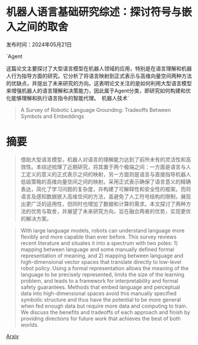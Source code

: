 # 机器人语言基础研究综述：探讨符号与嵌入之间的取舍

发布时间：2024年05月21日

`Agent

这篇论文主要探讨了大型语言模型在机器人领域的应用，特别是在语言理解和机器人行为指导方面的研究。它分析了将语言映射到正式表示与高维向量空间两种方法的优缺点，并提出了未来研究的方向。这表明论文关注的是如何利用大型语言模型来增强机器人的语言理解和决策能力，因此属于Agent分类，即研究如何构建和优化能够理解和执行语言指令的智能代理。` `机器人技术`

> A Survey of Robotic Language Grounding: Tradeoffs Between Symbols and Embeddings

# 摘要

> 借助大型语言模型，机器人对语言的理解能力达到了前所未有的灵活性和高效性。本综述梳理了近期研究，将其置于两个极端之间：一方面是语言与人工定义的意义的正式表示之间的映射，另一方面则是语言与直接指导机器人低级策略的高维向量空间之间的映射。采用正式表示确保了语言意义的精确表达，简化了学习问题的复杂度，并构建了可解释性和安全性的框架。而将语言及感知数据嵌入高维空间的方法，虽避免了人工符号结构的限制，展现出更广泛的适用性，但同时也增加了数据和计算的需求。本文探讨了两种方法的优势与取舍，并展望了未来研究方向，旨在融合两者的优势，实现更优的解决方案。

> With large language models, robots can understand language more flexibly and more capable than ever before. This survey reviews recent literature and situates it into a spectrum with two poles: 1) mapping between language and some manually defined formal representation of meaning, and 2) mapping between language and high-dimensional vector spaces that translate directly to low-level robot policy. Using a formal representation allows the meaning of the language to be precisely represented, limits the size of the learning problem, and leads to a framework for interpretability and formal safety guarantees. Methods that embed language and perceptual data into high-dimensional spaces avoid this manually specified symbolic structure and thus have the potential to be more general when fed enough data but require more data and computing to train. We discuss the benefits and tradeoffs of each approach and finish by providing directions for future work that achieves the best of both worlds.

[Arxiv](https://arxiv.org/abs/2405.13245)